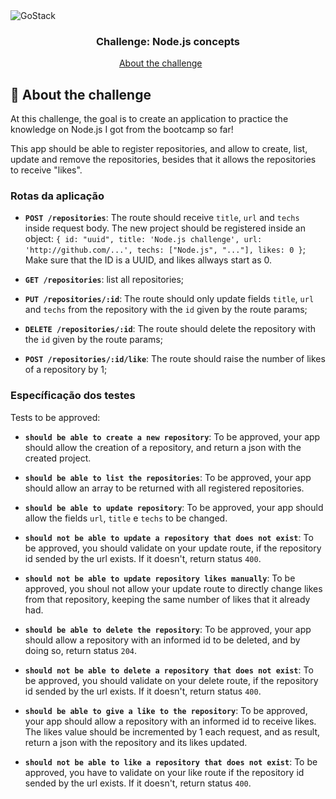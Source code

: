 <img alt="GoStack" src="https://storage.googleapis.com/golden-wind/bootcamp-gostack/header-desafios.png" />

<h3 align="center">
  Challenge: Node.js concepts
</h3>

<p align="center">
  <a href="#rocket-sobre-o-desafio">About the challenge</a>&nbsp;&nbsp;&nbsp;&nbsp;&nbsp;&nbsp;
</p>

## :rocket: About the challenge

At this challenge, the goal is to create an application to practice the knowledge on Node.js I got from the bootcamp so far!

This app should be able to register repositories, and allow to create, list, update and remove the repositories, besides that it allows the repositories to receive "likes".


### Rotas da aplicação

- **`POST /repositories`**: The route should receive `title`, `url` and `techs` inside request body. The new project should be registered inside an object: `{ id: "uuid", title: 'Node.js challenge', url: 'http://github.com/...', techs: ["Node.js", "..."], likes: 0 }`; Make sure that the ID is a UUID, and likes allways start as 0.

- **`GET /repositories`**: list all repositories;

- **`PUT /repositories/:id`**: The route should only update fields `title`, `url` and `techs` from the repository with the `id` given by the route params;

- **`DELETE /repositories/:id`**: The route should delete the repository with the `id` given by the route params;

- **`POST /repositories/:id/like`**: The route should raise the number of likes of a repository by 1;

### Específicação dos testes

Tests to be approved:

- **`should be able to create a new repository`**: To be approved, your app should allow the creation of a repository, and return a json with the created project.

- **`should be able to list the repositories`**: To be approved, your app should allow an array to be returned with all registered repositories.

- **`should be able to update repository`**: To be approved, your app should allow the fields `url`, `title` e `techs` to be changed. 

- **`should not be able to update a repository that does not exist`**: To be approved, you should validate on your update route, if the repository id sended by the url exists. If it doesn't, return status `400`.

- **`should not be able to update repository likes manually`**: To be approved, you shoul not allow your update route to directly change likes from that repository, keeping the same number of likes that it already had.

- **`should be able to delete the repository`**: To be approved, your app should allow a repository with an informed id to be deleted, and by doing so, return status `204`.

- **`should not be able to delete a repository that does not exist`**: To be approved, you should validate on your delete route, if the repository id sended by the url exists. If it doesn't, return status `400`.

- **`should be able to give a like to the repository`**: To be approved, your app should allow a repository with an informed id to receive likes. The likes value should be incremented by 1 each request, and as result, return a json with the repository and its likes updated.

- **`should not be able to like a repository that does not exist`**: To be approved, you have to validate on your like route if the repository id sended by the url exists. If it doesn't, return status `400`.
